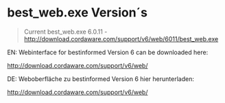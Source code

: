 # best_web.exe Version´s

> Current best_web.exe 6.0.11 - http://download.cordaware.com/support/v6/web/6011/best_web.exe


EN: Webinterface for bestinformed Version 6 can be downloaded here:

http://download.cordaware.com/support/v6/web/

DE: Weboberfläche zu bestinformed Version 6 hier herunterladen:

http://download.cordaware.com/support/v6/web/